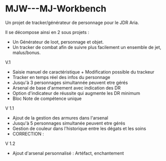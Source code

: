 # MJW---MJ-Workbench
Un projet de tracker/générateur de personnage pour le JDR Aria.

Il se décompose ainsi en 2 sous projets :
  - Un Générateur de loot, personnage et objet.
  - Un tracker de combat afin de suivre plus facilement un ensemble de jet, malus/bonus.

V.1
  - Saisie manuel de caractéristique + Modification possible du trackeur
  - Tracker en temps réel des infos du personnage
  - Jusqu'à 3 personnages simultannée peuvent etre gérés
  - Arsenal de base d'armement avec indication des DR
  - Option d'indicateur de réussite qui augmente les DR minimum
  - Bloc Note de compétence unique


V 1.1
  - Ajout de la gestion des armures dans l'arsenal
  - Jusqu'à 5 personnages simultanée peuvent etre gérés
  - Gestion de couleur dans l'historique entre les dégats et les soins
  - CORRECTION :

V 1.2
  - Ajout d'arsenal personnalisé : Artéfact, enchantement
